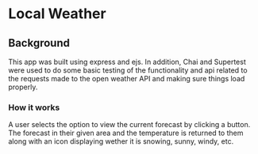 # Local Weather

## Background
This app was built using express and ejs. In addition, Chai and Supertest were used to do some basic testing of the functionality and api related to the requests made to the open weather API and making sure things load properly.

### How it works 
A user selects the option to view the current forecast by clicking a button. The forecast in their given area and the temperature is returned to them along with an icon displaying wether it is snowing, sunny, windy, etc.